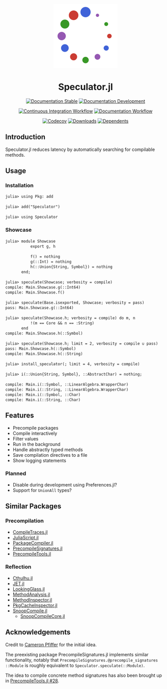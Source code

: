
<!-- This file is generated by `.github/workflows/create_readme.yml` and should not be edited directly. -->

<div align="center">

<p><img height="200px" src="docs/source/assets/logo.svg"/></p>

# Speculator.jl

[![Documentation Stable](https://img.shields.io/badge/Documentation-stable-blue.svg)](https://jakobjpeters.github.io/Speculator.jl/)
[![Documentation Development](https://img.shields.io/badge/Documentation-development-blue.svg)](https://jakobjpeters.github.io/Speculator.jl/development/)

[![Continuous Integration Workflow](https://github.com/jakobjpeters/Speculator.jl/workflows/Continuous%20Integration/badge.svg)](https://github.com/jakobjpeters/Speculator.jl/actions/workflows/continuous_integration.yml)
[![Documentation Workflow](https://github.com/jakobjpeters/Speculator.jl/workflows/Documentation/badge.svg)](https://github.com/jakobjpeters/Speculator.jl/actions/workflows/documentation.yml)

[![Codecov](https://codecov.io/gh/jakobjpeters/Speculator.jl/graph/badge.svg?token=KNLZXD2MV0)](https://codecov.io/gh/jakobjpeters/Speculator.jl)
[![Downloads](https://img.shields.io/badge/dynamic/json?url=http%3A%2F%2Fjuliapkgstats.com%2Fapi%2Fv1%2Fmonthly_downloads%2FSpeculator&query=total_requests&suffix=%2Fmonth&label=Downloads)](https://juliapkgstats.com/pkg/Speculator)
[![Dependents](https://juliahub.com/docs/General/Speculator/stable/deps.svg)](https://juliahub.com/ui/Packages/General/Speculator?t=2)

</div>

## Introduction

Speculator.jl reduces latency by automatically searching for compilable methods.

## Usage

### Installation

```julia-repl
julia> using Pkg: add

julia> add("Speculator")

julia> using Speculator
```

### Showcase

```julia-repl
julia> module Showcase
           export g, h

           f() = nothing
           g(::Int) = nothing
           h(::Union{String, Symbol}) = nothing
       end;

julia> speculate(Showcase; verbosity = compile)
compile: Main.Showcase.g(::Int64)
compile: Main.Showcase.f()

julia> speculate(Base.isexported, Showcase; verbosity = pass)
pass: Main.Showcase.g(::Int64)

julia> speculate(Showcase.h; verbosity = compile) do m, n
           !(m == Core && n == :String)
       end
compile: Main.Showcase.h(::Symbol)

julia> speculate(Showcase.h; limit = 2, verbosity = compile ∪ pass)
pass: Main.Showcase.h(::Symbol)
compile: Main.Showcase.h(::String)

julia> install_speculator(; limit = 4, verbosity = compile)

julia> i(::Union{String, Symbol}, ::AbstractChar) = nothing;

compile: Main.i(::Symbol, ::LinearAlgebra.WrapperChar)
compile: Main.i(::String, ::LinearAlgebra.WrapperChar)
compile: Main.i(::Symbol, ::Char)
compile: Main.i(::String, ::Char)
```

## Features

- Precompile packages
- Compile interactively
- Filter values
- Run in the background
- Handle abstractly typed methods
- Save compilation directives to a file
- Show logging statements

### Planned

- Disable during development using Preferences.jl?
- Support for `UnionAll` types?

## Similar Packages

### Precompilation

- [CompileTraces.jl](https://github.com/serenity4/CompileTraces.jl)
- [JuliaScript.jl](https://github.com/jolin-io/JuliaScript.jl)
- [PackageCompiler.jl](https://github.com/JuliaLang/PackageCompiler.jl)
- [PrecompileSignatures.jl](https://github.com/rikhuijzer/PrecompileSignatures.jl)
- [PrecompileTools.jl](https://github.com/JuliaLang/PrecompileTools.jl)

### Reflection

- [Cthulhu.jl](https://github.com/JuliaDebug/Cthulhu.jl)
- [JET.jl](https://github.com/aviatesk/JET.jl)
- [LookingGlass.jl](https://github.com/NHDaly/LookingGlass.jl)
- [MethodAnalysis.jl](https://github.com/timholy/MethodAnalysis.jl)
- [MethodInspector.jl](https://github.com/bluesmoon/MethodInspector.jl)
- [PkgCacheInspector.jl](https://github.com/timholy/PkgCacheInspector.jl)
- [SnoopCompile.jl](https://github.com/timholy/SnoopCompile.jl)
    - [SnoopCompileCore.jl](https://github.com/timholy/SnoopCompile.jl/tree/master/SnoopCompileCore)

## Acknowledgements

Credit to [Cameron Pfiffer](https://github.com/cpfiffer) for the initial idea.

The preexisting package PrecompileSignatures.jl implements similar functionality,
notably that `PrecompileSignatures.@precompile_signatures ::Module`
is roughly equivalent to `Speculator.speculate(::Module)`.

The idea to compile concrete method signatures has also been brought up in
[PrecompileTools.jl #28](https://github.com/JuliaLang/PrecompileTools.jl/issues/28).
